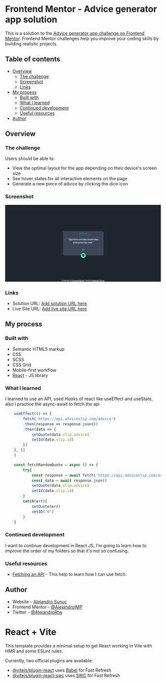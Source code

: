 # Frontend Mentor - Advice generator app solution

This is a solution to the [Advice generator app challenge on Frontend Mentor](https://www.frontendmentor.io/challenges/advice-generator-app-QdUG-13db). Frontend Mentor challenges help you improve your coding skills by building realistic projects.

## Table of contents

- [Overview](#overview)
  - [The challenge](#the-challenge)
  - [Screenshot](#screenshot)
  - [Links](#links)
- [My process](#my-process)
  - [Built with](#built-with)
  - [What I learned](#what-i-learned)
  - [Continued development](#continued-development)
  - [Useful resources](#useful-resources)
- [Author](#author)


## Overview

### The challenge

Users should be able to:

- View the optimal layout for the app depending on their device's screen size
- See hover states for all interactive elements on the page
- Generate a new piece of advice by clicking the dice icon

### Screenshot

![](./screenshot.png)

### Links

- Solution URL: [Add solution URL here](https://your-solution-url.com)
- Live Site URL: [Add live site URL here](https://your-live-site-url.com)

## My process

### Built with

- Semantic HTML5 markup
- CSS
- SCSS
- CSS Grid
- Mobile-first workflow
- [React](https://reactjs.org/) - JS library

### What I learned

I learned to use an API, used Hooks of react like useEffect and useState, also I practice the async-await to fetch the api 
```js
    useEffect(() => {
        fetch('https://api.adviceslip.com/advice')
        .then(response => response.json())
        .then(data => {
            setQuote(data.slip.advice)
            setId(data.slip.id)
        })
    }, []
    )
```
```js
    const fetchRandomQuote = async () => {
        try{
            const response = await fetch('https://api.adviceslip.com/advice')
            const data = await response.json()
            setQuote(data.slip.advice)
            setId(data.slip.id)
        }
        catch(err){
            setQuote(err)
            setID("0")
        }
    }
```


### Continued development

I want to continue development in React JS, I'm going to learn how to improve the order of my folders so that it's not so confusing.

### Useful resources

- [Fetching an API](https://www.escuelafrontend.com/data-fetching-con-react) - This help to learn how I can use fetch.

## Author

- Website - [Alejandro Sunuc](https://alejandro-portfolio.com)
- Frontend Mentor - [@AlejandroIMP](https://www.frontendmentor.io/profile/AlejandroIMP)
- Twitter - [@AlejandroRtw](https://x.com/AlejandroRtw)


# React + Vite

This template provides a minimal setup to get React working in Vite with HMR and some ESLint rules.

Currently, two official plugins are available:

- [@vitejs/plugin-react](https://github.com/vitejs/vite-plugin-react/blob/main/packages/plugin-react/README.md) uses [Babel](https://babeljs.io/) for Fast Refresh
- [@vitejs/plugin-react-swc](https://github.com/vitejs/vite-plugin-react-swc) uses [SWC](https://swc.rs/) for Fast Refresh
